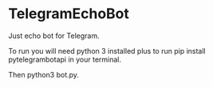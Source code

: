 # TelegramEchoBot

Just echo bot for Telegram.

To run you will need python 3 installed plus to run 
pip install pytelegrambotapi
in your terminal.

Then python3 bot.py.
